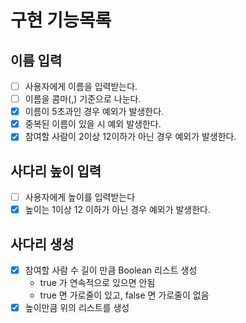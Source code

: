 # 구현 기능목록

## 이름 입력

- [ ] 사용자에게 이름을 입력받는다.
- [ ] 이름을 콤마(,) 기준으로 나눈다.
- [x] 이름이 5초과인 경우 예외가 발생한다.
- [x] 중복된 이름이 있을 시 예외 발생한다.
- [x] 참여할 사람이 2이상 12이하가 아닌 경우 예외가 발생한다.

## 사다리 높이 입력

- [ ] 사용자에게 높이를 입력받는다
- [x] 높이는 1이상 12 이하가 아닌 경우 예외가 발생한다.

## 사다리 생성

- [x] 참여할 사람 수 길이 만큼 Boolean 리스트 생성
    - true 가 연속적으로 있으면 안됨
    - true 면 가로줄이 있고, false 면 가로줄이 없음
- [x] 높이만큼 위의 리스트를 생성

